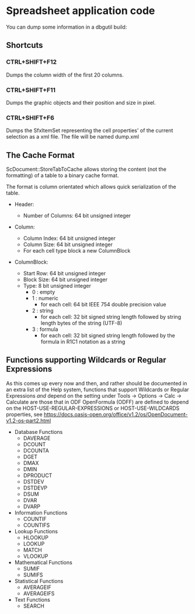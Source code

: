 # Spreadsheet application code

You can dump some information in a dbgutil build:

## Shortcuts

### CTRL+SHIFT+F12

Dumps the column width of the first 20 columns.

### CTRL+SHIFT+F11

Dumps the graphic objects and their position and size in pixel.

### CTRL+SHIFT+F6

Dumps the SfxItemSet representing the cell properties' of the
current selection as a xml file. The file will be named dump.xml

## The Cache Format

ScDocument::StoreTabToCache allows storing the content (not the formatting)
of a table to a binary cache format.

The format is column orientated which allows quick serialization of the table.

* Header:
    * Number of Columns: 64 bit unsigned integer

* Column:
    * Column Index: 64 bit unsigned integer
    * Column Size: 64 bit unsigned integer
    * For each cell type block a new ColumnBlock

* ColumnBlock:
    * Start Row: 64 bit unsigned integer
    * Block Size: 64 bit unsigned integer
    * Type: 8 bit unsigned integer
        - 0 : empty
        - 1 : numeric
            * for each cell: 64 bit IEEE 754 double precision value
        - 2 : string
            * for each cell: 32 bit signed string length followed by string length bytes of the string (UTF-8)
        - 3 : formula
            * for each cell: 32 bit signed string length followed by the formula in R1C1 notation as a string

## Functions supporting Wildcards or Regular Expressions

As this comes up every now and then, and rather should be documented in an
extra list of the Help system, functions that support Wildcards or Regular
Expressions *and* depend on the setting under
Tools -> Options -> Calc -> Calculate are those that in ODF OpenFormula (ODFF)
are defined to depend on the HOST-USE-REGULAR-EXPRESSIONS or HOST-USE-WILDCARDS
properties, see
https://docs.oasis-open.org/office/v1.2/os/OpenDocument-v1.2-os-part2.html

* Database Functions
  * DAVERAGE
  * DCOUNT
  * DCOUNTA
  * DGET
  * DMAX
  * DMIN
  * DPRODUCT
  * DSTDEV
  * DSTDEVP
  * DSUM
  * DVAR
  * DVARP
* Information Functions
  * COUNTIF
  * COUNTIFS
* Lookup Functions
  * HLOOKUP
  * LOOKUP
  * MATCH
  * VLOOKUP
* Mathematical Functions
  * SUMIF
  * SUMIFS
* Statistical Functions
  * AVERAGEIF
  * AVERAGEIFS
* Text Functions
  * SEARCH


